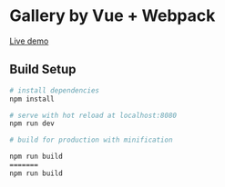 # Gallery by Vue + Webpack


[Live demo](http://wjane.github.io/vue-calendar/)


## Build Setup

``` bash
# install dependencies
npm install

# serve with hot reload at localhost:8080
npm run dev

# build for production with minification

npm run build
=======
npm run build
